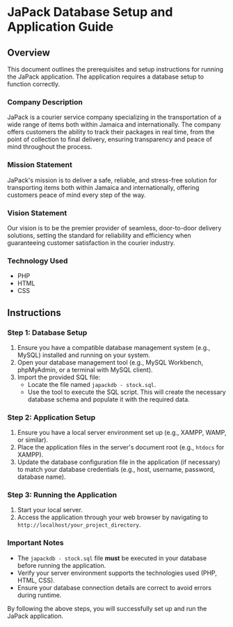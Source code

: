 # JaPack Database Setup and Application Guide

## Overview
This document outlines the prerequisites and setup instructions for running the JaPack application. The application requires a database setup to function correctly.

### Company Description
JaPack is a courier service company specializing in the transportation of a wide range of items both within Jamaica and internationally. The company offers customers the ability to track their packages in real time, from the point of collection to final delivery, ensuring transparency and peace of mind throughout the process.

### Mission Statement
JaPack's mission is to deliver a safe, reliable, and stress-free solution for transporting items both within Jamaica and internationally, offering customers peace of mind every step of the way.

### Vision Statement
Our vision is to be the premier provider of seamless, door-to-door delivery solutions, setting the standard for reliability and efficiency when guaranteeing customer satisfaction in the courier industry.

### Technology Used
- PHP
- HTML
- CSS

## Instructions

### Step 1: Database Setup
1. Ensure you have a compatible database management system (e.g., MySQL) installed and running on your system.
2. Open your database management tool (e.g., MySQL Workbench, phpMyAdmin, or a terminal with MySQL client).
3. Import the provided SQL file:
   - Locate the file named `japackdb - stock.sql`.
   - Use the tool to execute the SQL script. This will create the necessary database schema and populate it with the required data.

### Step 2: Application Setup
1. Ensure you have a local server environment set up (e.g., XAMPP, WAMP, or similar).
2. Place the application files in the server's document root (e.g., `htdocs` for XAMPP).
3. Update the database configuration file in the application (if necessary) to match your database credentials (e.g., host, username, password, database name).

### Step 3: Running the Application
1. Start your local server.
2. Access the application through your web browser by navigating to `http://localhost/your_project_directory`.

### Important Notes
- The `japackdb - stock.sql` file **must** be executed in your database before running the application.
- Verify your server environment supports the technologies used (PHP, HTML, CSS).
- Ensure your database connection details are correct to avoid errors during runtime.

By following the above steps, you will successfully set up and run the JaPack application.

